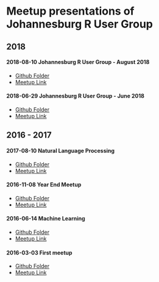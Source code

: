 # Meetup presentations of Johannesburg R User Group

## 2018
#### 2018-08-10 Johannesburg R User Group - August 2018
- [Github Folder](https://github.com/rusergroupcoza/meetup-presentations_johannesburg/20180810-august_2018_meetup)
- [Meetup Link](https://www.meetup.com/Joburg-R-Users-Group/events/253089320/)

#### 2018-06-29 Johannesburg R User Group - June 2018
- [Github Folder](https://github.com/rusergroupcoza/meetup-presentations_johannesburg/20180629-june_2018_meetup)
- [Meetup Link](https://www.meetup.com/Joburg-R-Users-Group/events/251372238/)

## 2016 - 2017
#### 2017-08-10 Natural Language Processing
- [Github Folder](https://github.com/rusergroupcoza/meetup-presentations_johannesburg/20170810-natural_language_processing)
- [Meetup Link](https://www.meetup.com/Joburg-R-Users-Group/events/241169367/)
#### 2016-11-08 Year End Meetup
- [Github Folder](https://github.com/rusergroupcoza/meetup-presentations_johannesburg/20161108-year_end_meetup
)
- [Meetup Link](https://www.meetup.com/Joburg-R-Users-Group/events/234647008/)
#### 2016-06-14 Machine Learning
- [Github Folder](https://github.com/rusergroupcoza/meetup-presentations_johannesburg/20160614-machine_learning)
- [Meetup Link](https://www.meetup.com/Joburg-R-Users-Group/events/231335370/)
#### 2016-03-03 First meetup
- [Github Folder](https://github.com/rusergroupcoza/meetup-presentations_johannesburg/20160303-first_meetup
)
- [Meetup Link](https://www.meetup.com/Joburg-R-Users-Group/events/228916427/)
